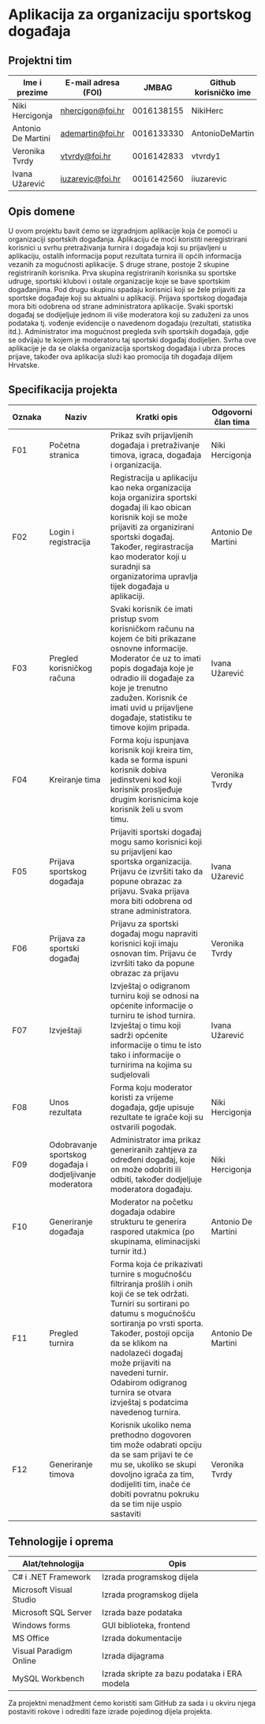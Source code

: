 
# Aplikacija za organizaciju sportskog događaja


## Projektni tim

Ime i prezime | E-mail adresa (FOI) | JMBAG | Github korisničko ime
------------  | ------------------- | ----- | ---------------------
Niki Hercigonja | nhercigon@foi.hr | 0016138155 | NikiHerc
Antonio De Martini | ademartin@foi.hr | 0016133330 | AntonioDeMartin
Veronika Tvrdy| vtvrdy@foi.hr | 0016142833 | vtvrdy1
Ivana Užarević | iuzarevic@foi.hr | 0016142560 | iiuzarevic

## Opis domene
U ovom projektu bavit ćemo se izgradnjom aplikacije koja će pomoći u organizaciji sportskih događanja. 
Aplikaciju će moći koristiti neregistrirani korisnici u svrhu pretraživanja turnira i događaja koji su prijavljeni u aplikaciju, 
ostalih informacija poput rezultata turnira ili općih informacija vezanih za mogućnosti aplikacije. S druge strane, postoje 2 skupine 
registriranih korisnika. Prva skupina registriranih korisnika su sportske udruge, sportski klubovi i ostale organizacije koje se bave sportskim događanjima.
Pod drugu skupinu spadaju korisnici koji se žele prijaviti za sportske događaje koji su aktualni u aplikaciji. Prijava sportskog događaja mora biti 
odobrena od strane administratora aplikacije. Svaki sportski događaj se dodijeljuje jednom ili više moderatora koji su zaduženi za unos podataka tj.
vođenje evidencije o navedenom događaju (rezultati, statistika itd.). Administrator ima mogućnost pregleda svih sportskih događaja, gdje se odvijaju te
kojem je moderatoru taj sportski događaj dodijeljen. Svrha ove aplikacije je da se olakša organizacija sportskog događaja i ubrza proces prijave, također 
ova aplikacija služi kao promocija tih događaja diljem Hrvatske. 

## Specifikacija projekta

Oznaka | Naziv | Kratki opis | Odgovorni član tima
------ | ----- | ----------- | -------------------
F01 | Početna stranica | Prikaz svih prijavljenih događaja i pretraživanje timova, igraca, događaja i organizacija.| Niki Hercigonja
F02 | Login i registracija | Registracija u aplikaciju kao neka organizacija koja organizira sportski događaj ili kao obican korisnik koji se može prijaviti za organizirani sportski događaj. Također, regirastracija kao moderator koji u suradnji sa organizatorima upravlja tijek događaja u aplikaciji. | Antonio De Martini
F03 | Pregled korisničkog računa | Svaki korisnik će imati pristup svom korisničkom računu na kojem će biti prikazane osnovne informacije. Moderator će uz to imati popis događaja koje je odradio ili događaje za koje je trenutno zadužen. Korisnik će imati uvid u prijavljene događaje, statistiku te timove kojim pripada. | Ivana Užarević 
F04 | Kreiranje tima | Forma koju ispunjava korisnik koji kreira tim, kada se forma ispuni korisnik dobiva jedinstveni kod koji korisnik prosljeđuje drugim korisnicima koje korisnik želi u svom timu. | Veronika Tvrdy
F05 | Prijava sportskog događaja | Prijaviti sportski događaj mogu samo korisnici koji su prijavljeni kao sportska organizacija. Prijavu će izvršiti tako da popune obrazac za prijavu. Svaka prijava mora biti odobrena od strane administratora. | Ivana Užarević
F06 | Prijava za sportski događaj | Prijavu za sportski događaj mogu napraviti korisnici koji imaju osnovan tim. Prijavu će izvršiti tako da popune obrazac za prijavu | Veronika Tvrdy
F07 | Izvještaji | Izvještaj o odigranom turniru koji se odnosi na općenite informacije o turniru te ishod turnira. Izvještaj o timu koji sadrži općenite informacije o timu te isto tako i informacije o turnirima na kojima su sudjelovali | Ivana Užarević
F08 | Unos rezultata | Forma koju moderator koristi za vrijeme događaja, gdje upisuje rezultate te igrače koji su ostvarili pogodak. | Niki Hercigonja
F09 | Odobravanje sportskog događaja i dodjeljivanje moderatora | Administrator ima prikaz generiranih zahtjeva za određeni događaj, koje on može odobriti ili odbiti, također dodjeljuje moderatora događaju. | Niki Hercigonja
F10 | Generiranje događaja | Moderator na početku događaja odabire strukturu te generira raspored utakmica (po skupinama, eliminacijski turnir itd.) | Antonio De Martini
F11 | Pregled turnira | Forma koja će prikazivati turnire s mogućnošću filtriranja prošlih i onih koji će se tek održati. Turniri su sortirani po datumu s mogućnošću sortiranja po vrsti sporta. Također, postoji opcija da se klikom na nadolazeći događaj može prijaviti na navedeni turnir. Odabirom odigranog turnira se otvara izvještaj s podatcima navedenog turnira. | Antonio De Martini
F12 | Generiranje timova | Korisnik ukoliko nema prethodno dogovoren tim može odabrati opciju da se sam prijavi te će mu se, ukoliko se skupi dovoljno igrača za tim, dodijeliti tim, inače će dobiti povratnu pokruku da se tim nije uspio sastaviti | Veronika Tvrdy


## Tehnologije i oprema

| Alat/tehnologija        | Opis                       |
| ----------------------- | -------------------------- |
| C# i .NET Framework     | Izrada programskog dijela  |
| Microsoft Visual Studio | Izrada programskog dijela  |
| Microsoft SQL Server    | Izrada baze podataka       |
| Windows forms           | GUI biblioteka, frontend   |
| MS Office               | Izrada dokumentacije       |
| Visual Paradigm Online  | Izrada dijagrama           |
| MySQL Workbench         | Izrada skripte za bazu podataka i ERA modela |

Za projektni menadžment ćemo koristiti sam GitHub za sada i u okviru njega postaviti rokove i odrediti faze izrade pojedinog dijela projekta.
